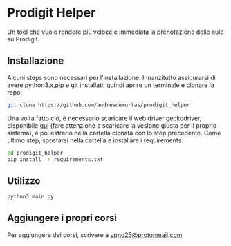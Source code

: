 # Prodigit Helper
Un tool che vuole rendere più veloce e immediata la prenotazione delle aule su Prodigit.

## Installazione
Alcuni steps sono necessari per l'installazione. Innanzitutto assicurarsi di avere python3.x,pip e git installati, quindi aprire un terminale e clonare la repo:
```bash
git clone https://github.com/andreademurtas/prodigit_helper
```
Una volta fatto ciò, è necessario scaricare il web driver geckodriver, disponibile [qui](https://github.com/mozilla/geckodriver/releases) (fare attenzione a scaricare la vesione giusta per il proprio sistema), e poi estrarlo nella cartella clonata con lo step precedente.
Come ultimo step, spostarsi nella cartella e installare i requirements:
```bash
cd prodigit_helper
pip install -r requirements.txt
```

## Utilizzo
```bash
python3 main.py
```

## Aggiungere i propri corsi
Per aggiungere dei corsi, scrivere a <ypno25@protonmail.com>
